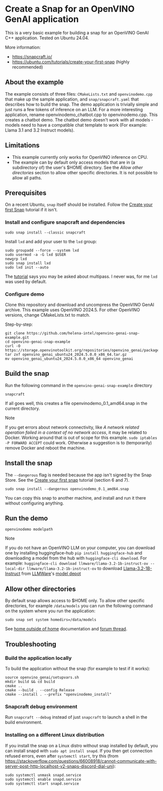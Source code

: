 # Create a Snap for an OpenVINO GenAI application

This is a very basic example for building a snap for an OpenVINO GenAI C++ application. Tested on Ubuntu 24.04.

More information:
- https://snapcraft.io/
- https://ubuntu.com/tutorials/create-your-first-snap (highly recommended)

## About the example

The example consists of three files: `CMakeLists.txt` and `openvinodemo.cpp` that make up the sample application, and `snap/snapcraft.yaml` that describes how to build the snap. The 
demo application is trivially simple and just runs a few tokens of inference on an LLM. For a more interesting application, rename openvinodemo_chatbot.cpp to openvinodemo.cpp. This creates a chatbot demo. The chatbot demo doesn't work with all models - models need to have a compatible chat template to work (For example: Llama 3.1 and 3.2 Instruct models).

## Limitations

- This example currently only works for OpenVINO inference on CPU.
- The example can by default only access models that are in (a subdirectory of) the user's $HOME directory. See the _Allow other directories_ section to allow other specific directories. It is not possible to allow all paths.

## Prerequisites

On a recent Ubuntu, `snap` itself should be installed. Follow the [Create your first Snap](https://ubuntu.com/tutorials/create-your-first-snap#2-getting-started) tutorial if it isn't.

### Install and configure snapcraft and dependencies

```
sudo snap install --classic snapcraft
```

Install `lxd` and add your user to the `lxd` group:

```shell
sudo groupadd --force --system lxd
sudo usermod -a -G lxd $USER
newgrp lxd
sudo snap install lxd
sudo lxd init --auto
```

The [tutorial](https://ubuntu.com/tutorials/create-your-first-snap#3-building-a-snap-is-easy) says you may be asked about multipass. I never was, for me
`lxd` was used by default.

### Configure demo

Clone this repository and download and uncompress the OpenVINO GenAI archive. This example uses OpenVINO 2024.5. For other OpenVINO
versions, change CMakeLists.txt to match.

Step-by-step:

```shell
git clone https://github.com/helena-intel/openvino-genai-snap-example.git
cd openvino-genai-snap-example
curl -O https://storage.openvinotoolkit.org/repositories/openvino_genai/packages/2024.5/linux/openvino_genai_ubuntu24_2024.5.0.0_x86_64.tar.gz
tar zxf openvino_genai_ubuntu24_2024.5.0.0_x86_64.tar.gz
mv openvino_genai_ubuntu24_2024.5.0.0_x86_64 openvino_genai
```

## Build the snap

Run the following command in the `openvino-genai-snap-example` directory

```shell
snapcraft
```

If all goes well, this creates a file openvinodemo_0.1_amd64.snap in the current directory.

> [!NOTE]
> If you get errors about network connectivity, like _A network related operation failed in a context of no network access_, it may be related to Docker. Working around that is
> out of scope for this example. `sudo iptables -P FORWARD ACCEPT` could work. Otherwise a suggestion is to (temporarily) remove Docker and reboot the machine.

## Install the snap

The `--dangerous` flag is needed because the app isn't signed by the Snap Store.
See the [Create your first snap](https://ubuntu.com/tutorials/create-your-first-snap) tutorial (section 6 and 7).

```shell
sudo snap install --dangerous openvinodemo_0.1_amd64.snap
```

You can copy this snap to another machine, and install and run it there without configuring anything.

## Run the demo

```shell
openvinodemo modelpath
```

> [!NOTE]
> If you do not have an OpenVINO LLM on your computer, you can download one by installing huggingface-hub `pip install huggingface-hub` and downloading
> a model from the hub with `huggingface-cli download`. For example: `huggingface-cli download llmware/llama-3.2-1b-instruct-ov --local-dir llmware/llama-3.2-1b-instruct-ov`
> to download [Llama-3.2-1B-Instruct](https://huggingface.co/llmware/llama-3.2-1b-instruct-ov) from [LLMWare](https://llmware.ai)'s [model depot](https://huggingface.co/collections/llmware/model-depot-6686b50b55721c8734596172)


## Allow other directories

By default snap allows access to $HOME only. To allow other specific directories, for example `/data/models` you can run the following command on the system where you run the application:

```shell
sudo snap set system homedirs=/data/models
```

See [home outside of home](https://snapcraft.io/docs/home-outside-home) documentation and [forum thread](https://forum.snapcraft.io/t/home-directories-outside-of-home/19224/12).


## Troubleshooting

### Build the application locally

To build the application without the snap (for example to test if it works):

```
source openvino_genai/setupvars.sh
mkdir build && cd build
cmake ..
cmake --build . --config Release
cmake --install . --prefix "openvinodemo_install"
```

### Snapcraft debug environment

Run `snapcraft --debug` instead of just `snapcraft` to launch a shell in the build environment.

### Installing on a different Linux distribution

If you install the snap on a Linux distro without snap installed by default, you can install snapd with `sudo apt install snapd`. If you then get
connection refused errors, even after `systemctl start`, try this (from https://stackoverflow.com/questions/66008918/cannot-communicate-with-server-post-http-localhost-v2-snaps-discord-dial-uni):

```shell
sudo systemctl unmask snapd.service
sudo systemctl enable snapd.service
sudo systemctl start snapd.service
```

